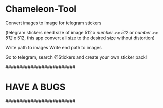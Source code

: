 # Chameleon-Tool
Convert images to image for telegram stickers

(telegram stickers need size of image   512 x *number >= 512*   or   *number >= 512* x 512,    this app convert all size to the desired size without distortion)

Write path to images
Write end path to images

Go to telegram, search @Stickers and create your own sticker pack!

#########################
#      HAVE A BUGS      #
#########################
